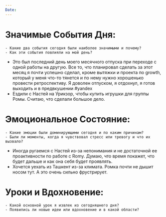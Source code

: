 ```yaml
---
Date:
---
```



# **Значимые События Дня:**
```
- Какие два события сегодня были наиболее значимыми и почему?
- Как эти события повлияли на мой день?
```
- Это был последний день моего месячного отпуска при переходе с одной работы на другую. Все то, что планировал сделать за этот месяц я почти успешно сделал, кроме вытяжки и проекта по growth, который у меня что-то тянется и по нему нужно хорошенько провести ретроспективу. Я доволен отпуском, я отдохнул, я готов выходить и в предвкушении #yandex
- Ездили с Настей на Урикзор, чтобы купить игрушки для группы Ромы. Считаю, что сделали большое дело.

#  **Эмоциональное Состояние:**
```
- Какие эмоции были доминирующими сегодня и по каким причинам?
- Были ли моменты, когда я чувствовал стресс или тревогу и что их вызвало?
```
- Иногда ругаемся с Настей из-за непонимания и не достаточной ее проактивности по работе с Romy. Думаю, что время покажет, что будет дальше и как она себя будет проявлять. 
- Хочется уехать из Ташкент из-за климата. Ромка почти не дышит носом тут. А это очень сильно фрустрирует. 

# Уроки и Вдохновение:
```
- Какой основной урок я извлек из сегодняшнего дня?
- Появились ли новые идеи или вдохновение и в какой области?
```
